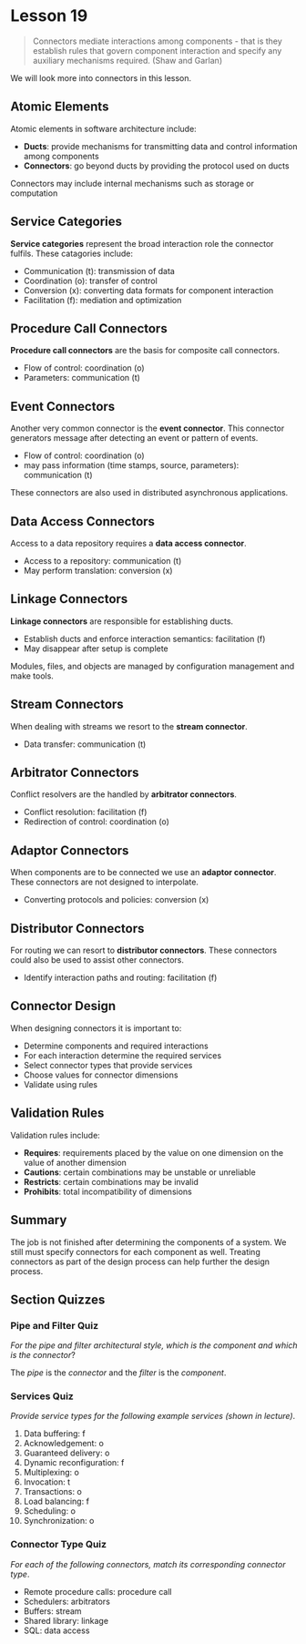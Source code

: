 # Lesson 19

> Connectors mediate interactions among components - that is they establish rules that govern component interaction and specify any auxiliary mechanisms required. (Shaw and Garlan)

We will look more into connectors in this lesson.

## Atomic Elements

Atomic elements in software architecture include:

- **Ducts**: provide mechanisms for transmitting data and control information among components
- **Connectors**: go beyond ducts by providing the protocol used on ducts

Connectors may include internal mechanisms such as storage or computation

## Service Categories

**Service categories** represent the broad interaction role the connector fulfils. These catagories include:

- Communication (t): transmission of data
- Coordination (o): transfer of control
- Conversion (x): converting data formats for component interaction
- Facilitation (f): mediation and optimization

## Procedure Call Connectors

**Procedure call connectors** are the basis for composite call connectors.

- Flow of control: coordination (o)
- Parameters: communication (t)

## Event Connectors

Another very common connector is the **event connector**. This connector generators message after detecting an event or pattern of events.

- Flow of control: coordination (o)
- may pass information (time stamps, source, parameters): communication (t)

These connectors are also used in distributed asynchronous applications.

## Data Access Connectors

Access to a data repository requires a **data access connector**.

- Access to a repository: communication (t)
- May perform translation: conversion (x)

## Linkage Connectors

**Linkage connectors** are responsible for establishing ducts.

- Establish ducts and enforce interaction semantics: facilitation (f)
- May disappear after setup is complete

Modules, files, and objects are managed by configuration management and make tools.

## Stream Connectors

When dealing with streams we resort to the **stream connector**.

- Data transfer: communication (t)

## Arbitrator Connectors

Conflict resolvers are the handled by **arbitrator connectors**.

- Conflict resolution: facilitation (f)
- Redirection of control: coordination (o)

## Adaptor Connectors

When components are to be connected we use an **adaptor connector**. These connectors are not designed to interpolate.

- Converting protocols and policies: conversion (x)

## Distributor Connectors

For routing we can resort to **distributor connectors**. These connectors could also be used to assist other connectors.

- Identify interaction paths and routing: facilitation (f)

## Connector Design

When designing connectors it is important to:

- Determine components and required interactions
- For each interaction determine the required services
- Select connector types that provide services
- Choose values for connector dimensions
- Validate using rules

## Validation Rules

Validation rules include:

- **Requires**: requirements placed by the value on one dimension on the value of another dimension
- **Cautions**: certain combinations may be unstable or unreliable
- **Restricts**: certain combinations may be invalid
- **Prohibits**: total incompatibility of dimensions

## Summary

The job is not finished after determining the components of a system. We still must specify connectors for each component as well. Treating connectors as part of the design process can help further the design process.

## Section Quizzes

### Pipe and Filter Quiz

_For the pipe and filter architectural style, which is the component and which is the connector_?

The _pipe_ is the _connector_ and the _filter_ is the _component_.

### Services Quiz

_Provide service types for the following example services (shown in lecture)_.

1. Data buffering: f
2. Acknowledgement: o
3. Guaranteed delivery: o
4. Dynamic reconfiguration: f
5. Multiplexing: o
6. Invocation: t
7. Transactions: o
8. Load balancing: f
9. Scheduling: o
10. Synchronization: o

### Connector Type Quiz

_For each of the following connectors, match its corresponding connector type_.

- Remote procedure calls: procedure call
- Schedulers: arbitrators
- Buffers: stream
- Shared library: linkage
- SQL: data access
